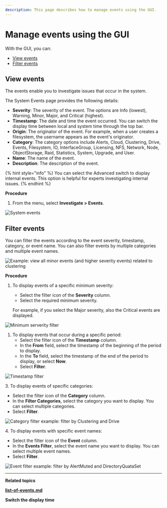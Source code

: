 ```yaml
---
description: This page describes how to manage events using the GUI.
---
```


# Manage events using the GUI

With the GUI, you can:

* [View events](events.md#view-events)
* [Filter events](events.md#filter-events)

## View events

The events enable you to investigate issues that occur in the system.

The System Events page provides the following details:

* **Severity**: The severity of the event. The options are Info (lowest), Warning, Minor, Major, and Critical (highest).
* **Timestamp**: The date and time the event occurred. You can switch the display time between local and system time through the top bar.
* **Origin**: The originator of the event. For example, when a user creates a filesystem, the username appears as the event's originator.
* **Category**: The category options include Alerts, Cloud, Clustering, Drive, Events, Filesystem, IO, InterfaceGroup, Licensing, NFS, Network, Node, ObjectStorage, Raid, Statistics, System, Upgrade, and User.
* **Name**: The name of the event.
* **Description**: The description of the event.

{% hint style="info" %}
You can select the Advanced switch to display internal events. This option is helpful for experts investigating internal issues.
{% endhint %}

&#x20;**Procedure**

1. From the menu, select **Investigate > Events**.

![System events](../../.gitbook/assets/wmng\_events\_view.png)

## Filter events

You can filter the events according to the event severity, timestamp, category, or event name. You can also filter events by multiple categories and multiple event names.

![Example: view all minor events (and higher severity events) related to clustering](../../.gitbook/assets/wmng\_events\_filter\_example.gif)

**Procedure**

1.  To display events of a specific minimum severity:

    * Select the filter icon of the **Severity** column.
    * Select the required minimum severity.

    For example, if you select the Major severity, also the Critical events are displayed.

![Minimum serverity filter](../../.gitbook/assets/wmng\_events\_filter\_severity.png)

1. To display events that occur during a specific period:
   * Select the filter icon of the **Timestamp** column.
   * In the **From** field, select the timestamp of the beginning of the period to display.
   * In the **To** field, select the timestamp of the end of the period to display, or select **Now**.
   * Select **Filter**.

![Timestamp filter](../../.gitbook/assets/wmng\_events\_filter\_timestamp.png)

3\. To display events of specific categories:

* Select the filter icon of the **Category** column.
* In the **Filter Categories**, select the category you want to display. You can select multiple categories.
* Select **Filter**.

![Category filter example: filter by Clustering and Drive](../../.gitbook/assets/wmng\_events\_filter\_category.png)

4\. To display events with specific event names:

* Select the filter icon of the **Event** column.
* In the **Events Filter**, select the event name you want to display. You can select multiple event names.
* Select **Filter**.

![Event filter example: filter by AlertMuted and DirectoryQuataSet](../../.gitbook/assets/wmng\_events\_filter\_event.png)

****

**Related topics**

****[list-of-events.md](list-of-events.md "mention")****

**Switch the display time**
